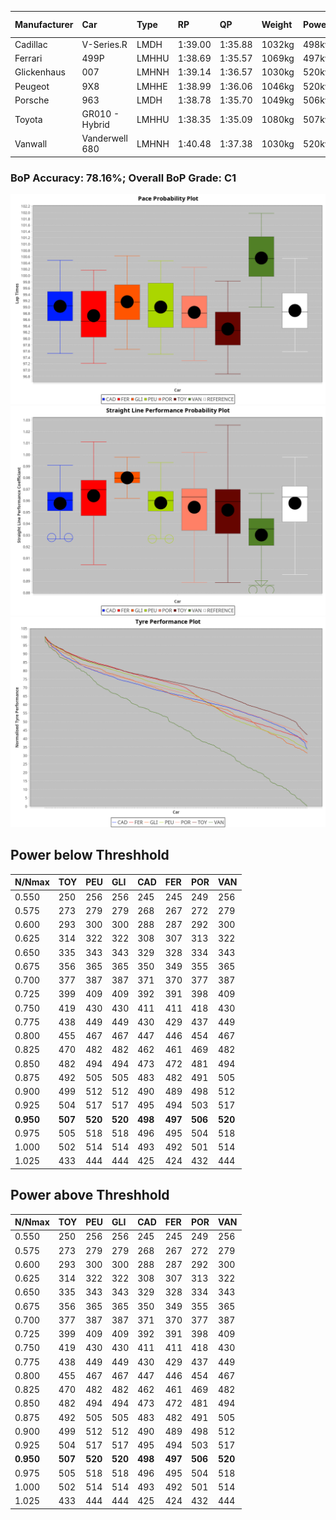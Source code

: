 |Manufacturer|Car|Type|RP|QP|Weight|Power¹|Threshhold|PINC|Power²|E/Stint|AVG Vmax|FDS|RDLC|L/Stint|BOP-Grade|ModelAccuracy|ModelPoints|Match%|
|:-|:-|:-|:-|:-|:-|:-|:-|:-|:-|:-|:-|:-|:-|:-|:-|:-|:-|:-|
|Cadillac|V-Series.R|LMDH|1:39.00|1:35.88|1032kg|498kw|210.0kph|0%|498kw|872MJ|303.22kph|-|1.03|29|+A2|98.38%|1765|93.75%|
|Ferrari|499P|LMHHU|1:38.69|1:35.57|1069kg|497kw|210.0kph|0%|497kw|881MJ|303.65kph|190kph|1.03|29|-B2|92.24%|2247|83.47%|
|Glickenhaus|007|LMHNH|1:39.14|1:36.57|1030kg|520kw|210.0kph|0%|520kw|913MJ|309.24kph|-|0.96|29|+B2|96.18%|554|82.49%|
|Peugeot|9X8|LMHHE|1:38.99|1:36.06|1046kg|520kw|210.0kph|0%|520kw|912MJ|304.68kph|150kph|1.02|29|~A1|87.65%|1795|100.00%|
|Porsche|963|LMDH|1:38.78|1:35.70|1049kg|506kw|210.0kph|0%|506kw|890MJ|303.47kph|-|1.01|29|-B1|96.81%|5438|86.55%|
|Toyota|GR010 - Hybrid|LMHHU|1:38.35|1:35.09|1080kg|507kw|210.0kph|0%|507kw|901MJ|302.05kph|190kph|1.01|29|-D1|86.04%|1751|66.93%|
|Vanwall|Vanderwell 680|LMHNH|1:40.48|1:37.38|1030kg|520kw|210.0kph|0%|520kw|901MJ|300.46kph|-|1.01|29|+Ω1|91.42%|501|33.95%|

### BoP Accuracy: 78.16%; Overall BoP Grade: C1
![PACECHART](./IMG/OFFICIAL.png)
![STRAIGHTLINEPERFORMANCECHART](./IMG/OFFICIAL_sp.png)
![TYREPERFORMANCECHART](./IMG/OFFICIAL_tw.png)

## Power below Threshhold
|N/Nmax|TOY|PEU|GLI|CAD|FER|POR|VAN|
|:-|:-|:-|:-|:-|:-|:-|:-|
|0.550|250|256|256|245|245|249|256|
|0.575|273|279|279|268|267|272|279|
|0.600|293|300|300|288|287|292|300|
|0.625|314|322|322|308|307|313|322|
|0.650|335|343|343|329|328|334|343|
|0.675|356|365|365|350|349|355|365|
|0.700|377|387|387|371|370|377|387|
|0.725|399|409|409|392|391|398|409|
|0.750|419|430|430|411|411|418|430|
|0.775|438|449|449|430|429|437|449|
|0.800|455|467|467|447|446|454|467|
|0.825|470|482|482|462|461|469|482|
|0.850|482|494|494|473|472|481|494|
|0.875|492|505|505|483|482|491|505|
|0.900|499|512|512|490|489|498|512|
|0.925|504|517|517|495|494|503|517|
|**0.950**|**507**|**520**|**520**|**498**|**497**|**506**|**520**|
|0.975|505|518|518|496|495|504|518|
|1.000|502|514|514|493|492|501|514|
|1.025|433|444|444|425|424|432|444|

## Power above Threshhold
|N/Nmax|TOY|PEU|GLI|CAD|FER|POR|VAN|
|:-|:-|:-|:-|:-|:-|:-|:-|
|0.550|250|256|256|245|245|249|256|
|0.575|273|279|279|268|267|272|279|
|0.600|293|300|300|288|287|292|300|
|0.625|314|322|322|308|307|313|322|
|0.650|335|343|343|329|328|334|343|
|0.675|356|365|365|350|349|355|365|
|0.700|377|387|387|371|370|377|387|
|0.725|399|409|409|392|391|398|409|
|0.750|419|430|430|411|411|418|430|
|0.775|438|449|449|430|429|437|449|
|0.800|455|467|467|447|446|454|467|
|0.825|470|482|482|462|461|469|482|
|0.850|482|494|494|473|472|481|494|
|0.875|492|505|505|483|482|491|505|
|0.900|499|512|512|490|489|498|512|
|0.925|504|517|517|495|494|503|517|
|**0.950**|**507**|**520**|**520**|**498**|**497**|**506**|**520**|
|0.975|505|518|518|496|495|504|518|
|1.000|502|514|514|493|492|501|514|
|1.025|433|444|444|425|424|432|444|
